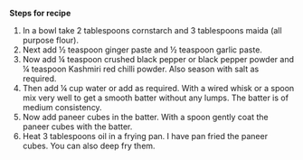 **Steps for recipe**

1. In a bowl take 2 tablespoons cornstarch and 3 tablespoons maida (all purpose flour).
2. Next add ½ teaspoon ginger paste and ½ teaspoon garlic paste.
3. Now add ¼ teaspoon crushed black pepper or black pepper powder and ¼ teaspoon Kashmiri red chilli powder. Also season with salt as required.
4. Then add ¼ cup water or add as required. With a wired whisk or a spoon mix very well to get a smooth batter without any lumps. The batter is of medium consistency.
5. Now add paneer cubes in the batter. With a spoon gently coat the paneer cubes with the batter.
6. Heat 3 tablespoons oil in a frying pan. I have pan fried the paneer cubes. You can also deep fry them.
